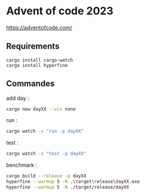 # Advent of code 2023

https://adventofcode.com/

## Requirements

```
cargo install cargo-watch
cargo install hyperfine
```

## Commandes

add day :

```bash
cargo new dayXX --vcs none
```

run :

```bash
cargo watch -x "run -p dayXX"
```

test :

```bash
cargo watch -x "test -p dayXX"
```

benchmark :

```bash
cargo build --release -p dayXX 
hyperfine --warmup 5 -N .\target\release\dayXX.exe
hyperfine --warmup 5 -N ./target/release/dayXX
```
